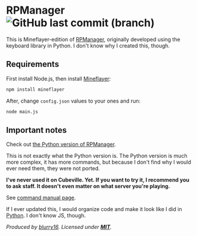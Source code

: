 # RPManager ![GitHub last commit (branch)](https://img.shields.io/github/last-commit/blurry16/RPManager-mineflayer/master?label=last%20commit%20to%20master)

This is Mineflayer-edition of [RPManager](https://github.com/blurry16/RPManager), originally developed using the
keyboard library in Python.
I don't know why I created this, though.

## Requirements

First install Node.js, then install [Mineflayer](https://github.com/PrismarineJS/mineflayer/):

```bash
npm install mineflayer
```

After, change `config.json` values to your ones and run:

```bash
node main.js
```

## Important notes

Check out [the Python version of RPManager](https://github.com/blurry16/RPManager).

This is not exactly what the Python version is.
The Python version is much more complex,
it has more commands, but because I don't find why I would ever need them, they were not ported.

**I've never used it on Cubeville.
Yet.
If you want to try it, I recommend you to ask staff.
It doesn't even matter on
what server you're playing.**

See [command manual page](https://github.com/blurry16/RPManager-mineflayer/blob/master/MAN.md).

If I ever updated this, I would organize code and make it look like I did
in [Python](https://github.com/blurry16/RPManager).
I don't know JS, though.

*Produced by [blurry16](https://github.com/blurry16).
Licensed
under **[MIT](https://github.com/blurry16/RPManager-mineflayer/blob/master/LICENSE)**.*
